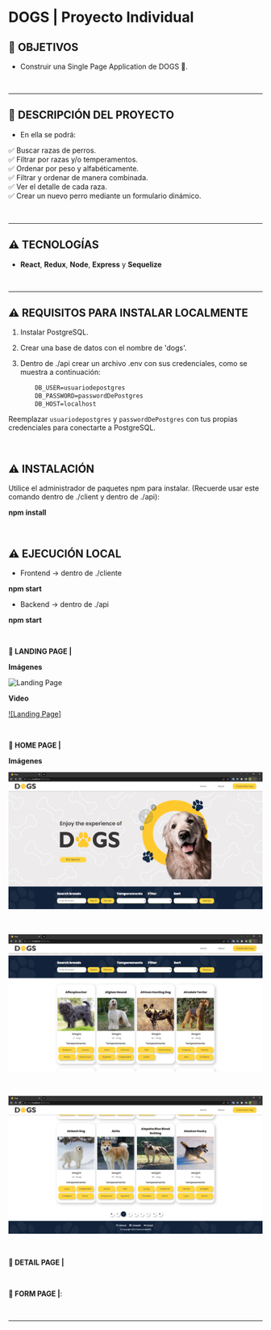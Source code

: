 # **DOGS** | Proyecto Individual

## **📌 OBJETIVOS**

- Construir una Single Page Application de DOGS 🐶.

<br />

---

## **📌 DESCRIPCIÓN DEL PROYECTO**

- En ella se podrá:

✅ Buscar razas de perros.
<br />
✅ Filtrar por razas y/o temperamentos.
<br />
✅ Ordenar por peso y alfabéticamente.
<br />
✅ Filtrar y ordenar de manera combinada.
<br />
✅ Ver el detalle de cada raza.
<br />
✅ Crear un nuevo perro mediante un formulario dinámico.

<br />

---

## **⚠️ TECNOLOGÍAS**

- **React**, **Redux**, **Node**, **Express** y **Sequelize**

<br />

---

## **⚠️ REQUISITOS PARA INSTALAR LOCALMENTE**

1. Instalar PostgreSQL.
2. Crear una base de datos con el nombre de 'dogs'.
3. Dentro de ./api crear un archivo .env con sus credenciales, como se muestra a continuación:

   ```env
       DB_USER=usuariodepostgres
       DB_PASSWORD=passwordDePostgres
       DB_HOST=localhost
   ```

Reemplazar `usuariodepostgres` y `passwordDePostgres` con tus propias credenciales para conectarte a PostgreSQL.

<br />

## **⚠️ INSTALACIÓN**

Utilice el administrador de paquetes npm para instalar. (Recuerde usar este comando dentro de ./client y dentro de ./api):

**npm install**

<br />

## **⚠️ EJECUCIÓN LOCAL**

- Frontend -> dentro de ./cliente

**npm start**

- Backend -> dentro de ./api

**npm start**

<br />

**📍 LANDING PAGE |**

**Imágenes**

![Landing Page](https://drive.google.com/file/d/1RZsrYk4jlTcyWTW1UbzGkjn40x7t6cni/view?usp=sharing)

**Video**

[![Landing Page]](https://drive.google.com/file/d/1nHgZ55gUAta2vz4JCbw7LRjL3fLPoWGa/view?usp=sharing)

<br />

**📍 HOME PAGE |**

**Imágenes**

![Home Page I](./imagesPI/Home1.PNG)

<br />

![Home Page II](./imagesPI/Home2.PNG)

<br />

![Home Page III](./imagesPI/Home3.PNG)

<br />

**📍 DETAIL PAGE |**

<br />

**📍 FORM PAGE |**:

<br />

---

<br />
